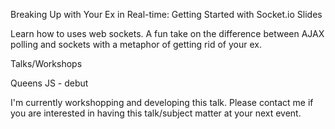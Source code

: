 Breaking Up with Your Ex in Real-time: Getting Started with Socket.io Slides

Learn how to uses web sockets. A fun take on the difference between AJAX polling and sockets with a metaphor of getting rid of your ex.

Talks/Workshops

Queens JS - debut

I'm currently workshopping and developing this talk. Please contact me if you are interested in having this talk/subject matter at your next event.